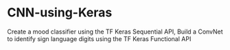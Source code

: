 # CNN-using-Keras
Create a mood classifier using the TF Keras Sequential API, Build a ConvNet to identify sign language digits using the TF Keras Functional API
